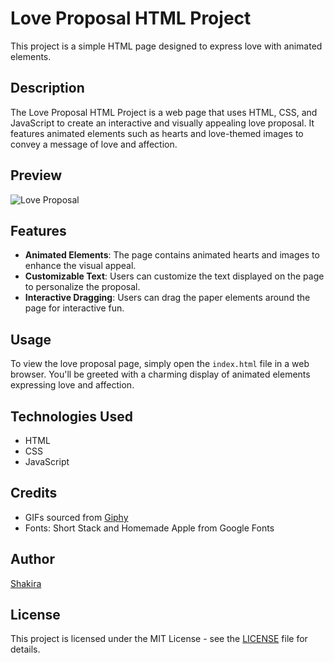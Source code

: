 # Love Proposal HTML Project

This project is a simple HTML page designed to express love with animated elements.

## Description

The Love Proposal HTML Project is a web page that uses HTML, CSS, and JavaScript to create an interactive and visually appealing love proposal. It features animated elements such as hearts and love-themed images to convey a message of love and affection.

## Preview

![Love Proposal](https://shakiradesaidev.github.io/paper-proposal/)

## Features

- **Animated Elements**: The page contains animated hearts and images to enhance the visual appeal.
- **Customizable Text**: Users can customize the text displayed on the page to personalize the proposal.
- **Interactive Dragging**: Users can drag the paper elements around the page for interactive fun.

## Usage

To view the love proposal page, simply open the `index.html` file in a web browser. You'll be greeted with a charming display of animated elements expressing love and affection.

## Technologies Used

- HTML
- CSS
- JavaScript

## Credits

- GIFs sourced from [Giphy](https://giphy.com/)
- Fonts: Short Stack and Homemade Apple from Google Fonts

## Author

[Shakira](https://github.com/shakiradesaidev)

## License

This project is licensed under the MIT License - see the [LICENSE](LICENSE) file for details.

